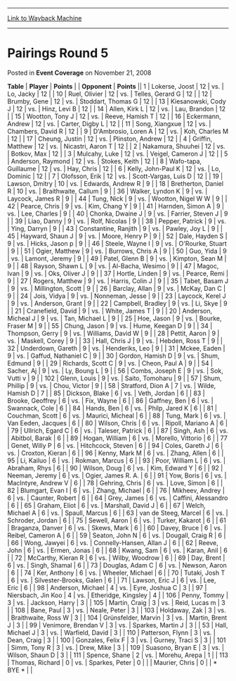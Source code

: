
---
[Link to Wayback Machine](https://web.archive.org/web/20220925072945/https://magic.wizards.com/en/articles/archive/event-coverage/pairings-round-5-2008-11-21)

[_metadata_:description]:- "TablePlayerPoints OpponentPoints 1Lokerse, Joost 12vs.Lo, Jacky 12 10Ruel, Olivier 12vs.Telles, Gerard G 12 12Brumby, Gene 12vs.Stoddart, Thomas G 12 13Kiesanowski, Cody J 12vs.Hinz, Levi B 12 14Allen, Kirk L 12vs.Lau, Brandon 12 15Wootton, Tony J 12vs.Reeve, Hamish T 12 16Eckermann, Andrew 12vs.Carter, Digby L 12 11Song, Xiangxue 12vs.Chambers, David R 12 9D'Ambrosio, Loren A"
[_metadata_:generator]:- "Drupal 7 (http://drupal.org)"
[_metadata_:node]:- "440231"
[_metadata_:publish_date]:- "2008-11-21"
[_metadata_:source]:- "div-main-content"
[_metadata_:title]:- "Pairings Round 5"
[_metadata_:wayback_capture_timestamp]:- "2022-09-25 07:29:45"
[_metadata_:wayback_raw_url]:- "https://web.archive.org/web/20220925072945id_/https://magic.wizards.com/en/articles/archive/event-coverage/pairings-round-5-2008-11-21"
[_metadata_:wayback_url]:- "https://magic.wizards.com/en/articles/archive/event-coverage/pairings-round-5-2008-11-21"
---


Pairings Round 5
================



 Posted in **Event Coverage**
 on November 21, 2008 












 **Table** | **Player** | **Points** |  | **Opponent** | **Points** ||  1 | Lokerse, Joost |  12 | vs. | Lo, Jacky |  12 |
|  10 | Ruel, Olivier |  12 | vs. | Telles, Gerard G |  12 |
|  12 | Brumby, Gene |  12 | vs. | Stoddart, Thomas G |  12 |
|  13 | Kiesanowski, Cody J |  12 | vs. | Hinz, Levi B |  12 |
|  14 | Allen, Kirk L |  12 | vs. | Lau, Brandon |  12 |
|  15 | Wootton, Tony J |  12 | vs. | Reeve, Hamish T |  12 |
|  16 | Eckermann, Andrew |  12 | vs. | Carter, Digby L |  12 |
|  11 | Song, Xiangxue |  12 | vs. | Chambers, David R |  12 |
|  9 | D'Ambrosio, Loren A |  12 | vs. | Koh, Charles M |  12 |
|  17 | Cheung, Justin |  12 | vs. | Plinston, Andrew |  12 |
|  4 | Griffin, Matthew |  12 | vs. | Nicastri, Aaron T |  12 |
|  2 | Nakamura, Shuuhei |  12 | vs. | Botkov, Max |  12 |
|  3 | Mulcahy, Luke |  12 | vs. | Veigel, Cameron J |  12 |
|  5 | Anderson, Raymond |  12 | vs. | Stokes, Keith |  12 |
|  8 | Wafo-tapa, Guillaume |  12 | vs. | Hay, Chris |  12 |
|  6 | Kelly, John-Paul K |  12 | vs. | Lo, Dominic |  12 |
|  7 | Olofsson, Erik |  12 | vs. | Scott-Vargas, Luis D |  12 |
|  19 | Lawson, Dmitry |  10 | vs. | Edwards, Andrew R |  9 |
|  18 | Bretherton, Daniel R |  10 | vs. | Braithwaite, Callum |  9 |
|  36 | Walker, Lyndon K |  9 | vs. | Laycock, James R |  9 |
|  44 | Tung, Nick |  9 | vs. | Wootton, Nigel W W |  9 |
|  42 | Pearce, Chris |  9 | vs. | Kim, Chang Y |  9 |
|  41 | Harnden, Simon A |  9 | vs. | Lee, Charles |  9 |
|  40 | Chonka, Dwaine J |  9 | vs. | Farrier, Steven J |  9 |
|  39 | Liao, Danny |  9 | vs. | Rolf, Nicolas |  9 |
|  38 | Pepper, Patrick |  9 | vs. | Ying, Darryn |  9 |
|  43 | Constantine, Ranjith |  9 | vs. | Pawley, Joy L |  9 |
|  45 | Hayward, Shaun J |  9 | vs. | Moore, Henry P |  9 |
|  52 | Dale, Hayden S |  9 | vs. | Hicks, Jason p |  9 |
|  46 | Steele, Wayne I |  9 | vs. | O'Rourke, Stuart |  9 |
|  51 | Ogier, Matthew |  9 | vs. | Burrows, Chris A |  9 |
|  50 | Guo, Yida |  9 | vs. | Lamont, Jeremy |  9 |
|  49 | Patel, Glenn B |  9 | vs. | Kimpton, Sean M |  9 |
|  48 | Rayson, Shawn L |  9 | vs. | Al-Bacha, Wesimo |  9 |
|  47 | Magoc, Ivan |  9 | vs. | Oks, Oliver J |  9 |
|  37 | Hortle, Linden |  9 | vs. | Pearce, Remi |  9 |
|  27 | Rogers, Matthew |  9 | vs. | Harris, Colin J |  9 |
|  35 | Tabet, Basam J |  9 | vs. | Millington, Scott |  9 |
|  26 | Barclay, Allan |  9 | vs. | McKay, Dan C |  9 |
|  24 | Jois, Vidya |  9 | vs. | Nonneman, Jesse |  9 |
|  23 | Laycock, Kerel J |  9 | vs. | Anderson, Grant |  9 |
|  22 | Campbell, Bradley |  9 | vs. | Li, Skye |  9 |
|  21 | Cranefield, David |  9 | vs. | White, James T |  9 |
|  20 | Anderson, Micheal J |  9 | vs. | Tan, Michael L |  9 |
|  25 | Hoe, Jason |  9 | vs. | Bourke, Fraser M |  9 |
|  55 | Chung, Jason |  9 | vs. | Hume, Keegan D |  9 |
|  34 | Thompson, Gerry |  9 | vs. | Williams, David W |  9 |
|  28 | Pettit, Aaron |  9 | vs. | Maskell, Corey |  9 |
|  33 | Hall, Chris J |  9 | vs. | Hebden, Ross T |  9 |
|  32 | Underdown, Gareth |  9 | vs. | Henderiks, Leo |  9 |
|  31 | Mckee, Eaden |  9 | vs. | Gaffud, Nathaniel C |  9 |
|  30 | Gordon, Hamish D |  9 | vs. | Shum, Edmund |  9 |
|  29 | Richards, Scott C |  9 | vs. | Cheon, Paul A |  9 |
|  54 | Sacher, Aj |  9 | vs. | Ly, Boung L |  9 |
|  56 | Combs, Joseph E |  9 | vs. | Sok, Vutti v |  9 |
| 102 | Glenn, Louis |  9 | vs. | Saito, Tomoharu |  9 |
|  57 | Shum, Phillip |  9 | vs. | Chou, Victor |  9 |
|  58 | Stratford, Dion A |  7 | vs. | Wilde, Hamish D |  7 |
|  85 | Dickson, Blake |  6 | vs. | Veth, Jordan |  6 |
|  83 | Brooke, Geoffrey |  6 | vs. | Fix, Wayne |  6 |
|  86 | Gaffney, Ben |  6 | vs. | Swannack, Cole |  6 |
|  84 | Hands, Ben |  6 | vs. | Philp, Jared K |  6 |
|  81 | Couchman, Scott |  6 | vs. | Maurici, Micheal |  6 |
|  88 | Tung, Mark |  6 | vs. | Van Eeden, Jacques |  6 |
|  80 | Wilson, Chris |  6 | vs. | Ripoll, Mariano A |  6 |
|  79 | Ullrich, Egard C |  6 | vs. | Taleser, Patrick |  6 |
|  87 | Singh, Ash |  6 | vs. | Abitbol, Barak |  6 |
|  89 | Hogan, William |  6 | vs. | Morello, Vittorio |  6 |
|  77 | Genet, Willy P |  6 | vs. | Hitchcock, Steven |  6 |
|  94 | Coles, Gareth J |  6 | vs. | Croxton, Kieran |  6 |
|  96 | Kenny, Mark M |  6 | vs. | Zhang, Allen |  6 |
|  95 | Li, Kailuo |  6 | vs. | Rokman, Marcus |  6 |
|  93 | Poor, William L |  6 | vs. | Abraham, Rhys |  6 |
|  90 | Wilson, Doug |  6 | vs. | Kim, Edward Y |  6 |
|  92 | Neeman, Jeremy |  6 | vs. | Ogier, James R. A. |  6 |
|  91 | Yow, Boris |  6 | vs. | MacIntyre, Andrew V |  6 |
|  78 | Gehring, Chris |  6 | vs. | Love, Simon |  6 |
|  82 | Blumgart, Evan I |  6 | vs. | Zhang, Michael |  6 |
|  76 | Mikheev, Andrey |  6 | vs. | Caunter, Robert |  6 |
|  64 | Grey, James |  6 | vs. | Caffini, Alessandro |  6 |
|  65 | Graham, Eliot |  6 | vs. | Marshall, David J |  6 |
|  67 | Welch, Michael A |  6 | vs. | Spaull, Marcus |  6 |
|  63 | van de Steeg, Marcel |  6 | vs. | Schroder, Jordan |  6 |
|  75 | Sewell, Aaron |  6 | vs. | Turker, Kakarot |  6 |
|  61 | Braganza, Danver |  6 | vs. | Skews, Mark |  6 |
|  60 | Davey, Bruce |  6 | vs. | Reibel, Cameron A |  6 |
|  59 | Seaton, John N |  6 | vs. | Dougall, Craig R |  6 |
|  66 | Wong, Jawyei |  6 | vs. | Connelly-Hansen, Allan J |  6 |
|  62 | Reeve, John |  6 | vs. | Ermen, Jonas |  6 |
|  68 | Kwang, Sam |  6 | vs. | Karan, Anil |  6 |
|  72 | McCarthy, Kieran R |  6 | vs. | Wilby, Woodrow |  6 |
|  69 | Day, Brent |  6 | vs. | Singh, Shamal |  6 |
|  73 | Douglas, Adam C |  6 | vs. | Newson, Aaron |  6 |
|  74 | Ker, Anthony |  6 | vs. | Wheeler, Michael |  6 |
|  70 | Tutaki, Josh T |  6 | vs. | Silvester-Brooks, Galen |  6 |
|  71 | Lawson, Eric J |  6 | vs. | Lee, Eric |  6 |
|  98 | Anderson, Michael |  4 | vs. | Eyre, Joshua C |  3 |
|  97 | Niersbach, Jin Koo |  4 | vs. | Etheridge, Kingsley |  4 |
| 106 | Penny, Tommy |  3 | vs. | Jackson, Harry |  3 |
| 105 | Martin, Craig |  3 | vs. | Reid, Lucas m |  3 |
| 108 | Bane, Paul |  3 | vs. | Neale, Peter |  3 |
| 103 | Holdaway, Zak |  3 | vs. | Braithwaite, Ross W |  3 |
| 104 | Grünsfelder, Marvin |  3 | vs. | Martin, Brent J |  3 |
|  99 | Venimore, Brendan V |  3 | vs. | Sparkes, Martin J |  3 |
|  53 | Hall, Michael J |  3 | vs. | Warfield, David |  3 |
| 110 | Patterson, Flynn |  3 | vs. | Dean, Craig |  3 |
| 100 | Gonzales, Felix F |  3 | vs. | Gurney, Traci S |  3 |
| 101 | Simm, Tony R |  3 | vs. | Drew, Mike |  3 |
| 109 | Suasono, Bryan E |  3 | vs. | Wilson, Shaun D |  3 |
| 111 | Spence, Shane |  2 | vs. | Morehu, Arepa |  1 |
| 113 | Thomas, Richard |  0 | vs. | Sparkes, Peter |  0 |
|  | Maurier, Chris |  0 |  | \* BYE \* |  |







